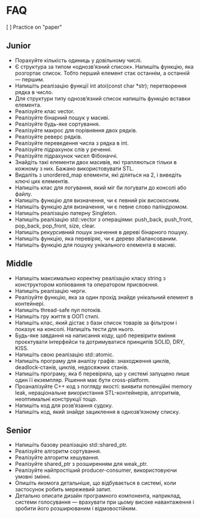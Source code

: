 # FAQ

[ ] Practice on "paper"

## Junior

- Порахуйте кількість одиниць у довільному числі.
- Є структура за типом «однозв’язний список».  Напишіть функцію, яка розгортає список.  Тобто перший елемент стає останнім, а останній — першим.
- Напишіть реалізацію функції int atoi(const char *str); перетворення рядка в число.
- Для структури типу однозв’язний список напишіть функцію вставки елемента.
- Реалізуйте клас vector.
- Реалізуйте бінарний пошук у масиві.
- Реалізуйте будь-яке сортування.
- Реалізуйте макрос для порівняння двох рядків.
- Реалізуйте реверс рядків.
- Реалізуйте переведення числа з рядка в int.
- Реалізуйте підрахунок слів у реченні.
- Реалізуйте підрахунок чисел Фібоначчі.
- Знайдіть такі елементи двох масивів, які трапляються тільки в кожному з них.  Бажано використовувати STL.
- Видаліть з unordered_map елементи, які діляться на 2, і виведіть ключі цих елементів.
- Напишіть клас для логування, який міг би логувати до консолі або файлу.
- Напишіть функцію для визначення, чи є певний рік високосним.
- Напишіть функцію для визначення, чи є певне слово паліндромом.
- Напишіть реалізацію патерну Singleton.
- Напишіть реалізацію std::vector з операціями: push_back, push_front, pop_back, pop_front, size, clear.
- Напишіть рекурсивний пошук значення в дереві бінарного пошуку.
- Напишіть функцію, яка перевіряє, чи є дерево збалансованим.
- Напишіть функцію для пошуку унікального елемента в масиві.

## Middle

- Напишіть максимально коректну реалізацію класу string з конструктором копіювання та оператором присвоєння.
- Напишіть реалізацію черги.
- Реалізуйте функцію, яка за один прохід знайде унікальний елемент в контейнері.
- Напишіть thread-safe пул потоків.
- Напишіть гру життя в ООП стилі.
- Напишіть клас, який дістає з бази список товарів за фільтром і показує на консолі.  Напишіть тести для нього.
- Будь-яке завдання на написання коду, щоб перевірити вміння проєктувати інтерфейси та дотримуватися принципів SOLID, DRY, KISS.
- Напишіть свою реалізацію std::atomic.
- Напишіть програму для аналізу графів: знаходження циклів, deadlock-станів, циклів, недосяжних станів.
- Напишіть програму, яка б перевіряла, що у системі запущено лише один її екземпляр.  Рішення має бути cross-platform.
- Проаналізуйте C++ код з погляду якості: виявити потенційні memory leak, нераціональне використання STL-контейнерів, алгоритмів, неоптимальні конструкції тощо.
- Напишіть код для розв’язання судоку.
- Напишіть код, який знайде зациклення в однозв’язному списку.

## Senior

- Напишіть базову реалізацію std::shared_ptr.
- Реалізуйте алгоритм сортування.
- Реалізуйте алгоритм хешування.
- Реалізуйте shared_ptr з розширенням для weak_ptr.
- Реалізуйте найпростіший producer-consumer, використовуючи умовні змінні.
- Опишіть якомога детальніше, що відбувається в системі, коли застосунок робить мережевий запит.
- Детально описати дизайн програмного компонента, наприклад, системи голосування — врахувати при цьому високе навантаження і зробити його розширюваним і відмовостійким.
